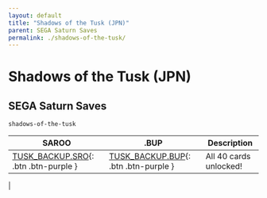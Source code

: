 ```yaml
---
layout: default
title: "Shadows of the Tusk (JPN)"
parent: SEGA Saturn Saves
permalink: ./shadows-of-the-tusk/
---
```

# Shadows of the Tusk (JPN)

## SEGA Saturn Saves

`shadows-of-the-tusk`

| SAROO | .BUP | Description |
|------|----------|-------------|
| [TUSK_BACKUP.SRO](TUSK_BACKUP.SRO){: .btn .btn-purple } | [TUSK_BACKUP.BUP](TUSK_BACKUP.BUP){: .btn .btn-purple } | All 40 cards unlocked! |
